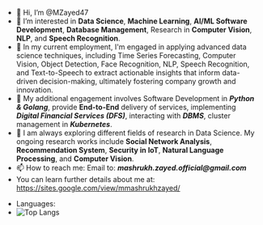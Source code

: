 - 👋 Hi, I’m @MZayed47
- 👀 I’m interested in **Data Science**, **Machine Learning**, **AI/ML Software Development**, **Database Management**, Research in **Computer Vision**, **NLP**, and **Speech Recognition**.
- 💼 In my current employment, I'm engaged in applying advanced data science techniques, including Time Series Forecasting, Computer Vision, Object Detection, Face Recognition, NLP, Speech Recognition, and Text-to-Speech to extract actionable insights that inform data-driven decision-making, ultimately fostering company growth and innovation.
- 🌱 My additional engagement involves Software Development in **_Python & Golang_**, provide **End-to-End** delivery of services, implementing **_Digital Financial Services (DFS)_**, interacting with **_DBMS_**, cluster management in **_Kubernetes_**.
- 💞️ I am always exploring different fields of research in Data Science. My ongoing research works include **Social Network Analysis**, **Recommendation System**, **Security in IoT**, **Natural Language Processing**, and **Computer Vision**.
- 📫 How to reach me: Email to: **_mashrukh.zayed.official@gmail.com_**
- You can learn further details about me at: https://sites.google.com/view/mmashrukhzayed/

<!---
- Overview:
- ![Mashrukh Zayed's GitHub stats](https://github-readme-stats.vercel.app/api?username=MZayed47&show_icons=true&theme=onedark)
--->
- Languages:
- ![Top Langs](https://github-readme-stats.vercel.app/api/top-langs/?username=MZayed47&show_icons=true&theme=onedark)

<!---
MZayed47/MZayed47 is a ✨ special ✨ repository because its `README.md` (this file) appears on your GitHub profile.
You can click the Preview link to take a look at your changes.
--->
